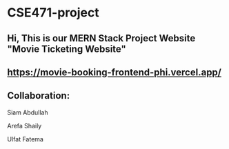 # CSE471-project

## Hi, This is our MERN Stack Project Website "Movie Ticketing Website" 

## https://movie-booking-frontend-phi.vercel.app/

## Collaboration:
Siam Abdullah

Arefa Shaily

Ulfat Fatema
